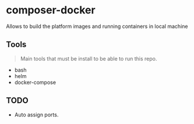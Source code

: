 # composer-docker
Allows to build the platform images and running containers in local machine

## Tools
> Main tools that must be install to be able to run this repo.

- bash
- helm
- docker-compose

## TODO

- Auto assign ports.
